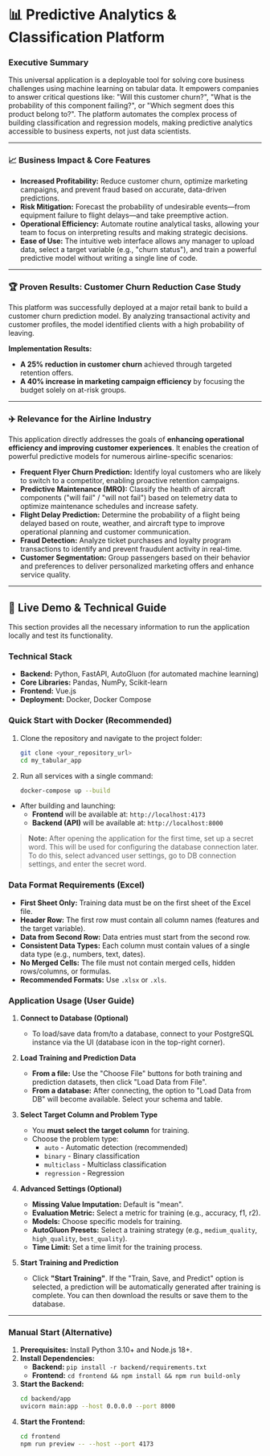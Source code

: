 # 📊 Predictive Analytics & Classification Platform

### Executive Summary
This universal application is a deployable tool for solving core business challenges using machine learning on tabular data. It empowers companies to answer critical questions like: "Will this customer churn?", "What is the probability of this component failing?", or "Which segment does this product belong to?". The platform automates the complex process of building classification and regression models, making predictive analytics accessible to business experts, not just data scientists.

---

### 📈 Business Impact & Core Features

* **Increased Profitability:** Reduce customer churn, optimize marketing campaigns, and prevent fraud based on accurate, data-driven predictions.
* **Risk Mitigation:** Forecast the probability of undesirable events—from equipment failure to flight delays—and take preemptive action.
* **Operational Efficiency:** Automate routine analytical tasks, allowing your team to focus on interpreting results and making strategic decisions.
* **Ease of Use:** The intuitive web interface allows any manager to upload data, select a target variable (e.g., "churn status"), and train a powerful predictive model without writing a single line of code.

---

### 🏆 Proven Results: Customer Churn Reduction Case Study

This platform was successfully deployed at a major retail bank to build a customer churn prediction model. By analyzing transactional activity and customer profiles, the model identified clients with a high probability of leaving.

**Implementation Results:**
* **A 25% reduction in customer churn** achieved through targeted retention offers.
* **A 40% increase in marketing campaign efficiency** by focusing the budget solely on at-risk groups.

---

### ✈️ Relevance for the Airline Industry

This application directly addresses the goals of **enhancing operational efficiency and improving customer experiences**. It enables the creation of powerful predictive models for numerous airline-specific scenarios:

* **Frequent Flyer Churn Prediction:** Identify loyal customers who are likely to switch to a competitor, enabling proactive retention campaigns.
* **Predictive Maintenance (MRO):** Classify the health of aircraft components ("will fail" / "will not fail") based on telemetry data to optimize maintenance schedules and increase safety.
* **Flight Delay Prediction:** Determine the probability of a flight being delayed based on route, weather, and aircraft type to improve operational planning and customer communication.
* **Fraud Detection:** Analyze ticket purchases and loyalty program transactions to identify and prevent fraudulent activity in real-time.
* **Customer Segmentation:** Group passengers based on their behavior and preferences to deliver personalized marketing offers and enhance service quality.

---

## 🚀 Live Demo & Technical Guide

This section provides all the necessary information to run the application locally and test its functionality.

### Technical Stack
* **Backend:** Python, FastAPI, AutoGluon (for automated machine learning)
* **Core Libraries:** Pandas, NumPy, Scikit-learn
* **Frontend:** Vue.js
* **Deployment:** Docker, Docker Compose

### Quick Start with Docker (Recommended)

1.  Clone the repository and navigate to the project folder:
    ```sh
    git clone <your_repository_url>
    cd my_tabular_app
    ```

2.  Run all services with a single command:
    ```sh
    docker-compose up --build
    ```

* After building and launching:
    * **Frontend** will be available at: `http://localhost:4173`
    * **Backend (API)** will be available at: `http://localhost:8000`

> **Note:** After opening the application for the first time, set up a secret word. This will be used for configuring the database connection later. To do this, select advanced user settings, go to DB connection settings, and enter the secret word.

### Data Format Requirements (Excel)

* **First Sheet Only:** Training data must be on the first sheet of the Excel file.
* **Header Row:** The first row must contain all column names (features and the target variable).
* **Data from Second Row:** Data entries must start from the second row.
* **Consistent Data Types:** Each column must contain values of a single data type (e.g., numbers, text, dates).
* **No Merged Cells:** The file must not contain merged cells, hidden rows/columns, or formulas.
* **Recommended Formats:** Use `.xlsx` or `.xls`.

### Application Usage (User Guide)

1.  **Connect to Database (Optional)**
    * To load/save data from/to a database, connect to your PostgreSQL instance via the UI (database icon in the top-right corner).

2.  **Load Training and Prediction Data**
    * **From a file:** Use the "Choose File" buttons for both training and prediction datasets, then click "Load Data from File".
    * **From a database:** After connecting, the option to "Load Data from DB" will become available. Select your schema and table.

3.  **Select Target Column and Problem Type**
    * You **must select the target column** for training.
    * Choose the problem type:
        * `auto` - Automatic detection (recommended)
        * `binary` - Binary classification
        * `multiclass` - Multiclass classification
        * `regression` - Regression

4.  **Advanced Settings (Optional)**
    * **Missing Value Imputation:** Default is "mean".
    * **Evaluation Metric:** Select a metric for training (e.g., accuracy, f1, r2).
    * **Models:** Choose specific models for training.
    * **AutoGluon Presets:** Select a training strategy (e.g., `medium_quality`, `high_quality`, `best_quality`).
    * **Time Limit:** Set a time limit for the training process.

5.  **Start Training and Prediction**
    * Click **"Start Training"**. If the "Train, Save, and Predict" option is selected, a prediction will be automatically generated after training is complete. You can then download the results or save them to the database.

---

### Manual Start (Alternative)

1.  **Prerequisites:** Install Python 3.10+ and Node.js 18+.
2.  **Install Dependencies:**
    * **Backend:** `pip install -r backend/requirements.txt`
    * **Frontend:** `cd frontend && npm install && npm run build-only`
3.  **Start the Backend:**
    ```sh
    cd backend/app
    uvicorn main:app --host 0.0.0.0 --port 8000
    ```
4.  **Start the Frontend:**
    ```sh
    cd frontend
    npm run preview -- --host --port 4173
    ```

